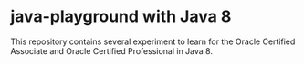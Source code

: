 # java-playground with Java 8

This repository contains several experiment to learn for the Oracle Certified Associate and Oracle Certified Professional in Java 8.
